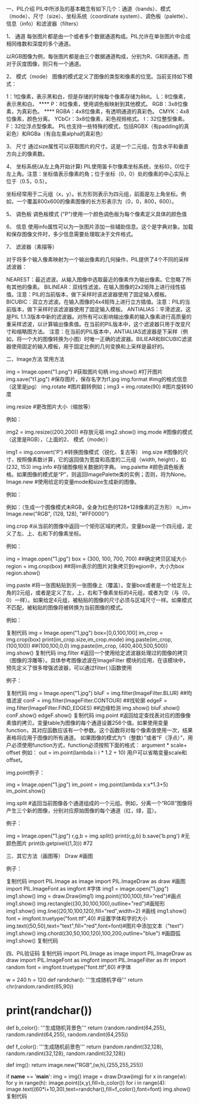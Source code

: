 一、PIL介绍
PIL中所涉及的基本概念有如下几个：通道（bands）、模式（mode）、尺寸（size）、坐标系统（coordinate system）、调色板（palette）、信息（info）和滤波器（filters）

1、 通道
每张图片都是由一个或者多个数据通道构成。PIL允许在单张图片中合成相同维数和深度的多个通道。

以RGB图像为例，每张图片都是由三个数据通道构成，分别为R、G和B通道。而对于灰度图像，则只有一个通道。



2、 模式（mode）
图像的模式定义了图像的类型和像素的位宽。当前支持如下模式：


1：1位像素，表示黑和白，但是存储的时候每个像素存储为8bit。
L：8位像素，表示黑和白。 ****
P：8位像素，使用调色板映射到其他模式。
RGB：3x8位像素，为真彩色。 ****
RGBA：4x8位像素，有透明通道的真彩色。
CMYK：4x8位像素，颜色分离。
YCbCr：3x8位像素，彩色视频格式。
I：32位整型像素。
F：32位浮点型像素。
PIL也支持一些特殊的模式，包括RGBX（有padding的真彩色）和RGBa（有自左乘alpha的真彩色）

3、 尺寸
通过size属性可以获取图片的尺寸。这是一个二元组，包含水平和垂直方向上的像素数。

4、 坐标系统(从左上角开始计算)
PIL使用笛卡尔像素坐标系统，坐标(0，0)位于左上角。注意：坐标值表示像素的角；位于坐标（0，0）处的像素的中心实际上位于（0.5，0.5）。

坐标经常用于二元组（x，y）。长方形则表示为四元组，前面是左上角坐标。例如，一个覆盖800x600的像素图像的长方形表示为（0，0，800，600）。

5、 调色板
调色板模式 ("P")使用一个颜色调色板为每个像素定义具体的颜色值

6、 信息
使用info属性可以为一张图片添加一些辅助信息。这个是字典对象。加载和保存图像文件时，多少信息需要处理取决于文件格式。



7、 滤波器（素描等）


对于将多个输入像素映射为一个输出像素的几何操作，PIL提供了4个不同的采样滤波器：

NEAREST：最近滤波。从输入图像中选取最近的像素作为输出像素。它忽略了所有其他的像素。
BILINEAR：双线性滤波。在输入图像的2x2矩阵上进行线性插值。注意：PIL的当前版本，做下采样时该滤波器使用了固定输入模板。
BICUBIC：双立方滤波。在输入图像的4x4矩阵上进行立方插值。注意：PIL的当前版本，做下采样时该滤波器使用了固定输入模板。
ANTIALIAS：平滑滤波。这是PIL 1.1.3版本中新的滤波器。对所有可以影响输出像素的输入像素进行高质量的重采样滤波，以计算输出像素值。在当前的PIL版本中，这个滤波器只用于改变尺寸和缩略图方法。
注意：在当前的PIL版本中，ANTIALIAS滤波器是下采样（例如，将一个大的图像转换为小图）时唯一正确的滤波器。BILIEAR和BICUBIC滤波器使用固定的输入模板，用于固定比例的几何变换和上采样是最好的。



二、Image方法 常用方法



img = Image.open("1.png")  #获取图片句柄
img.show()                             #打开图片
img.save("t1.jpg")                  #保存图片，保存名字为t1.jpg
img.format                             #img的格式信息（这里是jpg）
img.rotate                             #图片翻转例如；img3 = img.rotate(90) #图片旋转90度

img.resize                            #更改图片大小（缩放等）

例如：

img2 = img.resize((200,200)) #存放元祖
img2.show()
img.mode                            #图像的模式（这里是RGB），（上面的2、 模式（mode））

img1 = img.convert('P')      #转换图像模式（锐化、复古等）
img.size                               #图像的尺寸，按照像素数计算，它的返回值为宽度和高度的二元组（width, height），如(232, 153)
img.info                               #存储图像相关数据的字典。
img.palette                         #颜色调色板表格。如果图像的模式是“P”，则返回ImagePalette类的实例；否则，将为None。
Image.new                          #使用给定的变量mode和size生成新的图像。

例如：

例如：（生成一个图像模式未RGB，全身为红色的128*128像素的正方形）
n_im= Image.new("RGB", (128, 128), "#FF0000")


img.crop                                 #从当前的图像中返回一个矩形区域的拷贝。变量box是一个四元组，定义了左、上、右和下的像素坐标。

例如：



img = Image.open("1.jpg")
box = (300, 100, 700, 700)          ##确定拷贝区域大小
region = img.crop(box)                   ##将im表示的图片对象拷贝到region中，大小为box
region.show()


img.paste                                #将一张图粘贴到另一张图像上（覆盖）。变量box或者是一个给定左上角的2元组，或者是定义了左，上，右和下像素坐标的4元组，或者为空（与（0，0）一样）。如果给定4元组，被粘贴的图像的尺寸必须与区域尺寸一样。如果模式不匹配，被粘贴的图像将被转换为当前图像的模式。

例如：

复制代码
img = Image.open("1.jpg")
box=[0,0,100,100]
im_crop = img.crop(box)
print(im_crop.size,im_crop.mode)
img.paste(im_crop, (100,100))             ##(100,100,0,0)
img.paste(im_crop, (400,400,500,500))
img.show()
复制代码
img.filter                               #返回一个使用给定滤波器处理过的图像的拷贝（图像的浮雕等）。具体参考图像滤波在ImageFilter 模块的应用，在该模块中，预先定义了很多增强滤波器，可以通过filter( )函数使用

例子：

复制代码
img = Image.open("1.jpg")
bluF = img.filter(ImageFilter.BLUR)                ##均值滤波
conF = img.filter(ImageFilter.CONTOUR)             ##找轮廓
edgeF = img.filter(ImageFilter.FIND_EDGES)         ##边缘检测
img.show()
bluF.show()
conF.show()
edgeF.show()
复制代码
img.point                               #返回给定查找表对应的图像像素值的拷贝。变量table为图像的每个通道设置256个值。如果使用变量function，其对应函数应该有一个参数。这个函数将对每个像素值使用一次，结果表格将应用于图像的所有通道。
如果图像的模式为“I（整数）”或者“F（浮点）”，用户必须使用function方式，function必须按照下面的格式：
argument * scale+ offset
例如：
out = im.point(lambda i: i * 1.2 + 10)
用户可以省略变量scale和offset。

img.point例子：

img = Image.open("1.jpg")
im_point = img.point(lambda x:x*1.3+5)
im_point.show()


img.split                        #返回当前图像各个通道组成的一个元组。例如，分离一个“RGB”图像将产生三个新的图像，分别对应原始图像的每个通道（红，绿，蓝）。

例子：

img = Image.open("1.jpg")
r,g,b = img.split()
print(r,g,b)
b.save('b.png')         #无颜色图片
print(b.getpixel((1,3)))  #72


三、其它方法（画图等）
Draw #画图

例子：

复制代码
import PIL.Image as image
import PIL.ImageDraw as draw     #画图
import PIL.ImageFont as imgfont  #字体
img1 = image.open("1.jpg")
img1.show()
img = draw.Draw(img1)
img.point((100,100),fill="red")#画点
img1.show()
img.rectangle((30,30,100,100),outline="red")#画矩形
img1.show()
img.line((20,10,100,120),fill="red",width=2) #画线
img1.show()
font = imgfont.truetype("font.ttf",40) #设置字体和字的大小
img.text((50,50),text="text",fill="red",font=font)#图片中添加文本（"text"）
img1.show()
img.chord((30,50,100,120),100,200,outline="blue") #画圆弧
img1.show()
复制代码




 四、PIL验证码
复制代码
import PIL.Image as image
import PIL.ImageDraw as draw
import PIL.ImageFont as imgfont
import PIL.ImageFilter as ifr
import random
font = imgfont.truetype("font.ttf",60)  #字体

w = 240
h = 120
def randchar():
    '''生成随机字母'''
    return chr(random.randint(65,90))
# print(randchar())

def b_color():
    '''生成随机背景色'''
    return (random.randint(64,255),
            random.randint(64,255),
            random.randint(64,255))

def f_color():
    '''生成随机前景色'''
    return (random.randint(32,128),
            random.randint(32,128),
            random.randint(32,128))

def img():
    return image.new("RGB",(w,h),(255,255,255))

if __name__ == '__main__':
    img = img()
    image = draw.Draw(img)
    for x in range(w):
        for y in range(h):
            image.point((x,y),fill=b_color())
    for i in range(4):
        image.text((60*i+10,30),text=randchar(),fill=f_color(),font=font)
    img.show()
复制代码